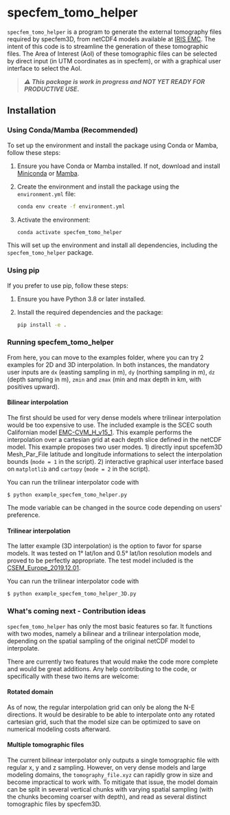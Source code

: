 # specfem_tomo_helper

`specfem_tomo_helper` is a program to generate the external tomography files required by specfem3D, from netCDF4 models available at [IRIS EMC](http://ds.iris.edu/ds/products/emc/). The intent of this code is to streamline the generation of these tomographic files.
The Area of Interest (AoI) of these tomographic files can be selected by direct input (in UTM coordinates as in specfem), or with a graphical user interface to select the AoI.

>***:warning: This package is work in progress and NOT YET READY FOR PRODUCTIVE USE.***

## Installation

### Using Conda/Mamba (Recommended)

To set up the environment and install the package using Conda or Mamba, follow these steps:

1. Ensure you have Conda or Mamba installed. If not, download and install [Miniconda](https://www.anaconda.com/docs/getting-started/miniconda/install) or [Mamba](https://mamba.readthedocs.io/en/latest/installation/mamba-installation.html).

2. Create the environment and install the package using the `environment.yml` file:

   ```bash
   conda env create -f environment.yml
   ```

3. Activate the environment:

   ```bash
   conda activate specfem_tomo_helper
   ```

This will set up the environment and install all dependencies, including the `specfem_tomo_helper` package.

### Using pip

If you prefer to use pip, follow these steps:

1. Ensure you have Python 3.8 or later installed.

2. Install the required dependencies and the package:

   ```bash
   pip install -e .
   ```

### Running specfem_tomo_helper
From here, you can move to the examples folder, where you can try 2 examples for 2D and 3D interpolation.
In both instances, the mandatory user inputs are `dx` (easting sampling in m), `dy` (northing sampling in m), `dz` (depth sampling in m), `zmin` and `zmax` (min and max depth in km, with positives upward).

#### Bilinear interpolation
The first should be used for very dense models where trilinear interpolation would be too expensive to use. The included example is the SCEC south Californian model [EMC-CVM_H_v15_1](http://ds.iris.edu/ds/products/emc-cvm_h_v15_1/). This example performs the interpolation over a cartesian grid at each depth slice defined in the netCDF model. This example proposes two user modes. 1) directly input spcefem3D Mesh_Par_File latitude and longitude informations to select the interpolation bounds (`mode = 1` in the script). 2) interactive graphical user interface based on `matplotlib` and `cartopy` (`mode = 2` in the script).

You can run the trilinear interpolator code with
```
$ python example_specfem_tomo_helper.py
```
The mode variable can be changed in the source code depending on users' preference.

#### Trilinear interpolation
The latter example (3D interpolation) is the option to favor for sparse models. It was tested on 1° lat/lon and 0.5° lat/lon resolution models and proved to be perfectly appropriate.
The test model included is the [CSEM_Europe_2019.12.01](http://ds.iris.edu/ds/products/emc-csem_europe/).

You can run the trilinear interpolator code with
```
$ python example_specfem_tomo_helper_3D.py
```

### What's coming next - Contribution ideas
`specfem_tomo_helper` has only the most basic features so far. It functions with two modes, namely a bilinear and a trilinear interpolation mode, depending on the spatial sampling of the original netCDF model to interpolate.


There are currently two features that would make the code more complete and would be great additions. Any help contributing to the code, or specifically with these two items are welcome:

#### Rotated domain
As of now, the regular interpolation grid can only be along the N-E directions. It would be desirable to be able to interpolate onto any rotated cartesian grid, such that the model size can be optimized to save on numerical modeling costs afterward.

#### Multiple tomographic files
The current bilinear interpolator only outputs a single tomographic file with regular x, y and z sampling. However, on very dense models and large modeling domains, the `tomography_file.xyz` can rapidly grow in size and become impractical to work with.
To mitigate that issue, the model domain can be split in several vertical chunks with varying spatial sampling (with the chunks becoming coarser with depth), and read as several distinct tomographic files by specfem3D.
